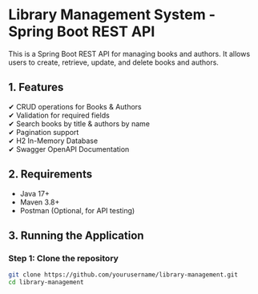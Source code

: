 # Library Management System - Spring Boot REST API

This is a Spring Boot REST API for managing books and authors. It allows users to create, retrieve, update, and delete books and authors.

## 1. Features
✔ CRUD operations for Books & Authors  
✔ Validation for required fields  
✔ Search books by title & authors by name  
✔ Pagination support  
✔ H2 In-Memory Database  
✔ Swagger OpenAPI Documentation

## 2. Requirements
- Java 17+
- Maven 3.8+
- Postman (Optional, for API testing)

## 3. Running the Application

### Step 1: Clone the repository
```bash
git clone https://github.com/yourusername/library-management.git
cd library-management
